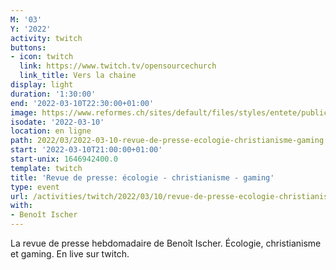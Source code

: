 ```yaml
---
M: '03'
Y: '2022'
activity: twitch
buttons:
- icon: twitch
  link: https://www.twitch.tv/opensourcechurch
  link_title: Vers la chaine
display: light
duration: '1:30:00'
end: '2022-03-10T22:30:00+01:00'
image: https://www.reformes.ch/sites/default/files/styles/entete/public/data/images/comm/257/Beno%C3%AEt%20Ischer.jpg
isodate: '2022-03-10'
location: en ligne
path: 2022/03/2022-03-10-revue-de-presse-ecologie-christianisme-gaming.md
start: '2022-03-10T21:00:00+01:00'
start-unix: 1646942400.0
template: twitch
title: 'Revue de presse: écologie - christianisme - gaming'
type: event
url: /activities/twitch/2022/03/10/revue-de-presse-ecologie-christianisme-gaming
with:
- Benoît Ischer
---
```

La revue de presse hebdomadaire de Benoît Ischer. Écologie, christianisme et gaming. En live sur twitch.